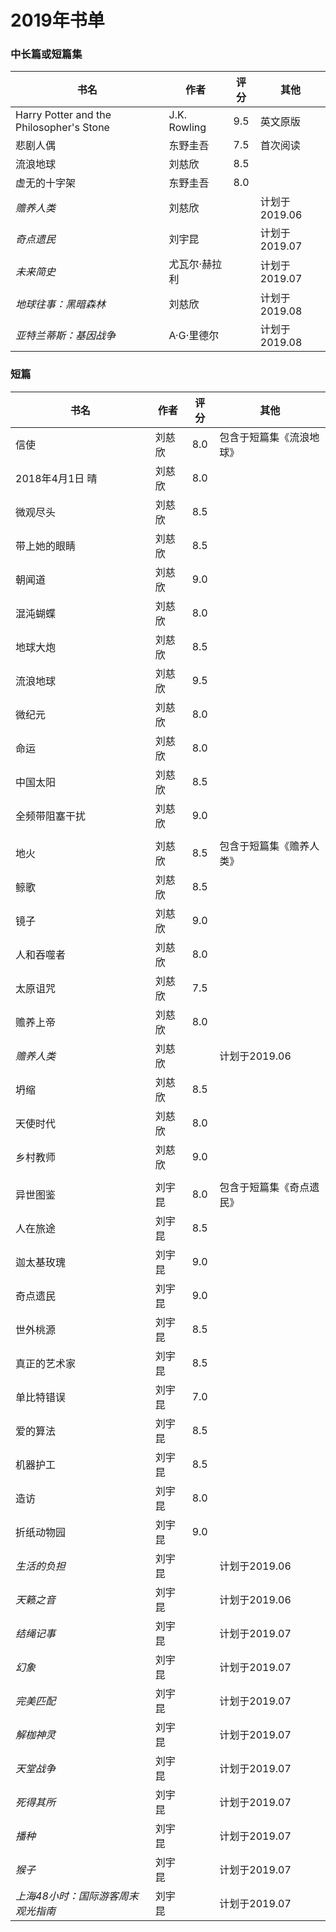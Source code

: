 # 2019年书单

### 中长篇或短篇集
| 书名 | 作者 | 评分 | 其他 |
| --- | --- | :---: | --- |
| Harry Potter and the Philosopher's Stone | J.K. Rowling | 9.5 | 英文原版 |
| 悲剧人偶 | 东野圭吾 | 7.5 | 首次阅读 |
| 流浪地球 | 刘慈欣 | 8.5 | |
| 虚无的十字架 | 东野圭吾 | 8.0 | |
| _赡养人类_ | 刘慈欣 |  | 计划于2019.06 |
| _奇点遗民_ | 刘宇昆 |  | 计划于2019.07 |
| _未来简史_ | 尤瓦尔·赫拉利 |  | 计划于2019.07 |
| _地球往事：黑暗森林_ | 刘慈欣 |  | 计划于2019.08 |
| _亚特兰蒂斯：基因战争_ | A·G·里德尔 |  | 计划于2019.08 |

### 短篇
| 书名 | 作者 | 评分 | 其他 |
| --- | --- | :---: | --- |
| 信使 | 刘慈欣 | 8.0 | 包含于短篇集《流浪地球》 |
| 2018年4月1日 晴 | 刘慈欣 | 8.0 | |
| 微观尽头 | 刘慈欣 | 8.5 | |
| 带上她的眼睛 | 刘慈欣| 8.5 | |
| 朝闻道 | 刘慈欣 | 9.0 | |
| 混沌蝴蝶 | 刘慈欣 | 8.0 | |
| 地球大炮 | 刘慈欣 | 8.5 | |
| 流浪地球 | 刘慈欣 | 9.5 | |
| 微纪元 | 刘慈欣 | 8.0 | |
| 命运 | 刘慈欣 | 8.0 | |
| 中国太阳 | 刘慈欣 | 8.5 | |
| 全频带阻塞干扰 | 刘慈欣 | 9.0 | |
| | | | |
| 地火 | 刘慈欣 | 8.5 | 包含于短篇集《赡养人类》 |
| 鲸歌 | 刘慈欣 | 8.5 | |
| 镜子 | 刘慈欣 | 9.0 | |
| 人和吞噬者 | 刘慈欣 | 8.0 | |
| 太原诅咒 | 刘慈欣 | 7.5 | |
| 赡养上帝 | 刘慈欣 | 8.0 | |
| _赡养人类_ | 刘慈欣 | | 计划于2019.06 |
| 坍缩 | 刘慈欣 | 8.5 | |
| 天使时代 | 刘慈欣 | 8.0 | |
| 乡村教师 | 刘慈欣 | 9.0 | |
| | | | |
| 异世图鉴 | 刘宇昆 | 8.0 | 包含于短篇集《奇点遗民》 |
| 人在旅途 | 刘宇昆 | 8.5 | |
| 迦太基玫瑰 | 刘宇昆 | 9.0 | |
| 奇点遗民 | 刘宇昆 | 9.0 | |
| 世外桃源 | 刘宇昆 | 8.5 | |
| 真正的艺术家 | 刘宇昆 | 8.5 | |
| 单比特错误 | 刘宇昆 | 7.0 | |
| 爱的算法 | 刘宇昆 | 8.5 | |
| 机器护工 | 刘宇昆 | 8.5 | |
| 造访 | 刘宇昆 | 8.0 | |
| 折纸动物园 | 刘宇昆 | 9.0 | |
| _生活的负担_ | 刘宇昆 | | 计划于2019.06 |
| _天籁之音_ | 刘宇昆 | | 计划于2019.06 |
| _结绳记事_ | 刘宇昆 | | 计划于2019.07 |
| _幻象_ | 刘宇昆 | | 计划于2019.07 |
| _完美匹配_ | 刘宇昆 | | 计划于2019.07 |
| _解枷神灵_ | 刘宇昆 | | 计划于2019.07 |
| _天堂战争_ | 刘宇昆 | | 计划于2019.07 |
| _死得其所_ | 刘宇昆 | | 计划于2019.07 |
| _播种_ | 刘宇昆 | | 计划于2019.07 |
| _猴子_ | 刘宇昆 | | 计划于2019.07 |
| _上海48小时：国际游客周末观光指南_ | 刘宇昆 | | 计划于2019.07 |
